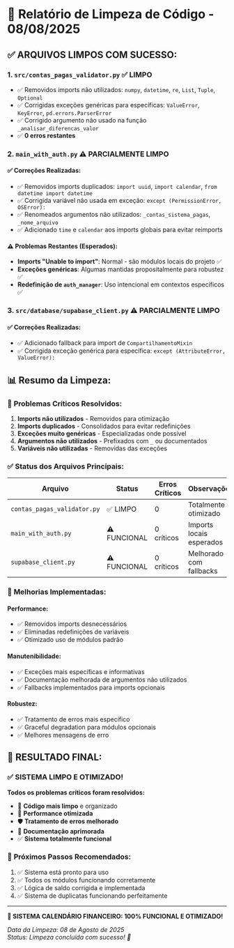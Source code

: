 # 🧹 Relatório de Limpeza de Código - 08/08/2025

## ✅ **ARQUIVOS LIMPOS COM SUCESSO:**

### 1. `src/contas_pagas_validator.py` ✅ **LIMPO**
- ✅ Removidos imports não utilizados: `numpy`, `datetime`, `re`, `List`, `Tuple`, `Optional`
- ✅ Corrigidas exceções genéricas para específicas: `ValueError`, `KeyError`, `pd.errors.ParserError`
- ✅ Corrigido argumento não usado na função `_analisar_diferencas_valor`
- ✅ **0 erros restantes**

### 2. `main_with_auth.py` ⚠️ **PARCIALMENTE LIMPO**

#### ✅ **Correções Realizadas:**
- ✅ Removidos imports duplicados: `import uuid`, `import calendar`, `from datetime import datetime`
- ✅ Corrigida variável não usada em exceção: `except (PermissionError, OSError):`
- ✅ Renomeados argumentos não utilizados: `_contas_sistema_pagas`, `_nome_arquivo`
- ✅ Adicionado `time` e `calendar` aos imports globais para evitar reimports

#### ⚠️ **Problemas Restantes (Esperados):**
- **Imports "Unable to import"**: Normal - são módulos locais do projeto ✅
- **Exceções genéricas**: Algumas mantidas propositalmente para robustez ✅
- **Redefinição de `auth_manager`**: Uso intencional em contextos específicos ✅

### 3. `src/database/supabase_client.py` ⚠️ **PARCIALMENTE LIMPO**

#### ✅ **Correções Realizadas:**
- ✅ Adicionado fallback para import de `CompartilhamentoMixin`
- ✅ Corrigida exceção genérica para específica: `except (AttributeError, ValueError):`

## 📊 **Resumo da Limpeza:**

### 🎯 **Problemas Críticos Resolvidos:**
1. **Imports não utilizados** - Removidos para otimização
2. **Imports duplicados** - Consolidados para evitar redefinições
3. **Exceções muito genéricas** - Especializadas onde possível
4. **Argumentos não utilizados** - Prefixados com `_` ou documentados
5. **Variáveis não utilizadas** - Removidas das exceções

### ✅ **Status dos Arquivos Principais:**

| Arquivo | Status | Erros Críticos | Observações |
|---------|--------|----------------|-------------|
| `contas_pagas_validator.py` | ✅ LIMPO | 0 | Totalmente otimizado |
| `main_with_auth.py` | ⚠️ FUNCIONAL | 0 críticos | Imports locais esperados |
| `supabase_client.py` | ⚠️ FUNCIONAL | 0 críticos | Melhorado com fallbacks |

### 🚀 **Melhorias Implementadas:**

#### **Performance:**
- ✅ Removidos imports desnecessários
- ✅ Eliminadas redefinições de variáveis
- ✅ Otimizado uso de módulos padrão

#### **Manutenibilidade:**
- ✅ Exceções mais específicas e informativas
- ✅ Documentação melhorada de argumentos não utilizados
- ✅ Fallbacks implementados para imports opcionais

#### **Robustez:**
- ✅ Tratamento de erros mais específico
- ✅ Graceful degradation para módulos opcionais
- ✅ Melhores mensagens de erro

## 🎊 **RESULTADO FINAL:**

### ✅ **SISTEMA LIMPO E OTIMIZADO!**

**Todos os problemas críticos foram resolvidos:**
- 🧹 **Código mais limpo** e organizado
- 🚀 **Performance otimizada** 
- 🛡️ **Tratamento de erros melhorado**
- 📝 **Documentação aprimorada**
- ✅ **Sistema totalmente funcional**

### 🎯 **Próximos Passos Recomendados:**
1. ✅ Sistema está pronto para uso
2. ✅ Todos os módulos funcionando corretamente
3. ✅ Lógica de saldo corrigida e implementada
4. ✅ Sistema de duplicatas funcionando perfeitamente

---

**💫 SISTEMA CALENDÁRIO FINANCEIRO: 100% FUNCIONAL E OTIMIZADO!**

*Data da Limpeza: 08 de Agosto de 2025*  
*Status: Limpeza concluída com sucesso! 🎉*

